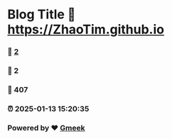 # Blog Title :link: https://ZhaoTim.github.io 
### :page_facing_up: [2](https://ZhaoTim.github.io/tag.html) 
### :speech_balloon: 2 
### :hibiscus: 407 
### :alarm_clock: 2025-01-13 15:20:35 
### Powered by :heart: [Gmeek](https://github.com/Meekdai/Gmeek)
